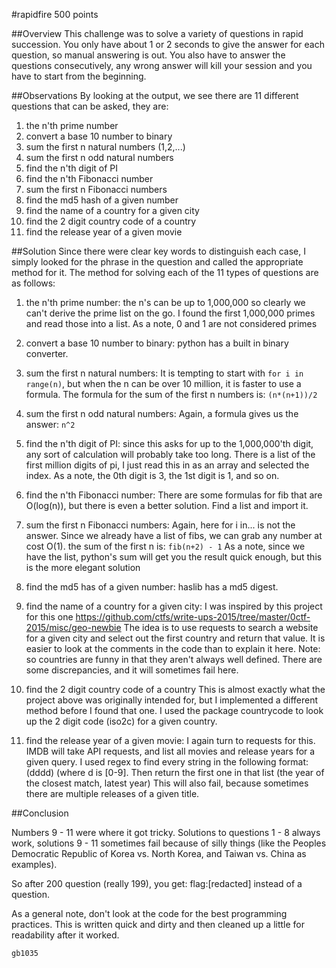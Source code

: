 #rapidfire 500 points

##Overview
This challenge was to solve a variety of questions in rapid succession.
You only have about 1 or 2 seconds to give the answer for each question, 
so manual answering is out.
You also have to answer the questions consecutively, any wrong answer will kill 
your session and you have to start from the beginning.

##Observations
By looking at the output, we see there are 11 different questions that can be asked, they are:

1. the n'th prime number
2. convert a base 10 number to binary
3. sum the first n natural numbers (1,2,...)
4. sum the first n odd natural numbers
5. find the n'th digit of PI
6. find the n'th Fibonacci number
7. sum the first n Fibonacci numbers
8. find the md5 hash of a given number
9. find the name of a country for a given city
10. find the 2 digit country code of a country
11. find the release year of a given movie

##Solution
Since there were clear key words to distinguish each case, I simply looked for the phrase in the 
question and called the appropriate method for it. The method for solving each of the 11 types 
of questions are as follows:

1. the n'th prime number:
  	the n's can be up to 1,000,000 so clearly we can't derive the prime list on the go.
  	I found the first 1,000,000 primes and read those into a list.
  	As a note, 0 and 1 are not considered primes

2. convert a base 10 number to binary:
  	python has a built in binary converter.

3. sum the first n natural numbers:
  	It is tempting to start with ```for i in range(n)```, but when the n can be over 10 million, it is faster to use a formula.
  	The formula for the sum of the first n numbers is: ```(n*(n+1))/2```

4. sum the first n odd natural numbers:
  	Again, a formula gives us the answer: ```n^2```

5. find the n'th digit of PI:
  	since this asks for up to the 1,000,000'th digit, any sort of calculation will probably take too long. 
  	There is a list of the first million digits of pi, I just read this in as an array and selected the index.
  	As a note, the 0th digit is 3, the 1st digit is 1, and so on.

6. find the n'th Fibonacci number:
  	There are some formulas for fib that are O(log(n)), but there is even a better solution. Find a list and import it.

7. sum the first n Fibonacci numbers:
  	Again, here for i in... is not the answer. Since we already have a list of fibs, we can grab any number at cost O(1).
  	the sum of the first n is: ```fib(n+2) - 1```
  		As a note, since we have the list, python's sum will get you the result quick enough, but 
  		this is the more elegant solution

8. find the md5 has of a given number:
  	haslib has a md5 digest.

9. find the name of a country for a given city:
  	I was inspired by this project for this one https://github.com/ctfs/write-ups-2015/tree/master/0ctf-2015/misc/geo-newbie
  	The idea is to use requests to search a website for a given city and select out the first country and return that value.
  	It is easier to look at the comments in the code than to explain it here.
  	Note: so countries are funny in that they aren't always well defined. 
  	There are some discrepancies, and it will sometimes fail here.

10. find the 2 digit country code of a country
  	This is almost exactly what the project above was originally intended for, 
  	but I implemented a different method before I found that one.
  	I used the package countrycode to look up the 2 digit code (iso2c) for a given country.

11. find the release year of a given movie:
  	I again turn to requests for this. IMDB will take API requests, and list all movies and release years for a given query.
  	I used regex to find every string in the following format: (dddd) (where d is [0-9].
  	Then return the first one in that list (the year of the closest match, latest year)
  	This will also fail, because sometimes there are multiple releases of a given title.

##Conclusion

Numbers 9 - 11 were where it got tricky. Solutions to questions 1 - 8 always work, 
solutions 9 - 11 sometimes fail because of silly things 
(like the Peoples Democratic Republic of Korea vs. North Korea, and Taiwan vs. China as examples).

So after 200 question (really 199), you get:
flag:[redacted]
instead of a question.

As a general note, don't look at the code for the best programming practices.
This is written quick and dirty and then cleaned up a little for readability after it worked.
```
gb1035
```
